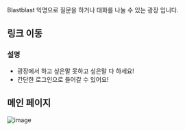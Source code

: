 Blastblast
 익명으로 질문을 하거나 대화를 나눌 수 있는 광장 입니다.
 
 ## 링크 이동
 
 ### 설명
 + 광장에서 하고 싶은말 못하고 싶은말 다 하세요!
 + 간단한 로그인으로 들어갈 수 있어요!
 
 ## 메인 페이지
 
![image](https://user-images.githubusercontent.com/68593892/236366627-6a6c9763-69f8-48a5-a7f0-ce7e1a0fc9ad.png)
